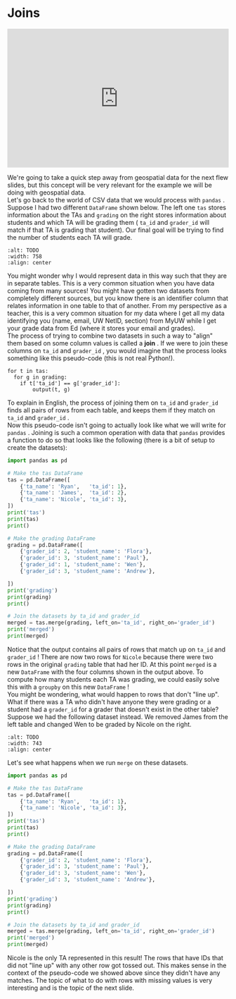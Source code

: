 # Joins

<div style="position: relative; padding-bottom: 62.5%; height: 0;">
    <iframe src="https://www.loom.com/embed/45449525974a471ca97929ea5b13d2fc?sharedAppSource=personal_library" frameborder="0" webkitallowfullscreen mozallowfullscreen allowfullscreen style="position: absolute; top: 0; left: 0; width: 100%; height: 100%;"></iframe>
</div>

We're going to take a quick step away from geospatial data for the next flew slides, but this concept will be very relevant for the example we will be doing with geospatial data.  
Let's go back to the world of CSV data that we would process with `pandas` . Suppose I had two different `DataFrame` shown below. The left one `tas` stores information about the TAs and `grading` on the right stores information about students and which TA will be grading them ( `ta_id` and `grader_id` will match if that TA is grading that student). Our final goal will be trying to find the number of students each TA will grade.  
```{image} https://static.us.edusercontent.com/files/XefeN513eek9ajoDicHmXplz
:alt: TODO
:width: 758
:align: center
```

You might wonder why I would represent data in this way such that they are in separate tables. This is a very common situation when you have data coming from many sources! You might have gotten two datasets from completely different sources, but you know there is an identifier column that relates information in one table to that of another. From my perspective as a teacher, this is a very common situation for my data where I get all my data identifying you (name, email, UW NetID, section) from MyUW while I get your grade data from Ed (where it stores your email and grades).  
The process of trying to combine two datasets in such a way to "align" them based on some column values is called a **join** . If we were to join these columns on `ta_id` and `grader_id` , you would imagine that the process looks something like this pseudo-code (this is not real Python!).  
```text
for t in tas:
  for g in grading:
    if t['ta_id'] == g['grader_id']:
        output(t, g)

````

To explain in English, the process of joining them on `ta_id` and `grader_id` finds all pairs of rows from each table, and keeps them if they match on `ta_id` and `grader_id` .  
Now this pseudo-code isn't going to actually look like what we will write for `pandas` . Joining is such a common operation with data that `pandas` provides a function to do so that looks like the following (there is a bit of setup to create the datasets):  
```python
import pandas as pd

# Make the tas DataFrame
tas = pd.DataFrame([
    {'ta_name': 'Ryan',   'ta_id': 1},
    {'ta_name': 'James',  'ta_id': 2},
    {'ta_name': 'Nicole', 'ta_id': 3},
])
print('tas')
print(tas)
print()

# Make the grading DataFrame
grading = pd.DataFrame([
    {'grader_id': 2, 'student_name': 'Flora'},
    {'grader_id': 3, 'student_name': 'Paul'},
    {'grader_id': 1, 'student_name': 'Wen'},
    {'grader_id': 3, 'student_name': 'Andrew'},

])
print('grading')
print(grading)
print()

# Join the datasets by ta_id and grader_id
merged = tas.merge(grading, left_on='ta_id', right_on='grader_id')
print('merged')
print(merged)
```

Notice that the output contains all pairs of rows that match up on `ta_id` and `grader_id` ! There are now two rows for `Nicole` because there were two rows in the original `grading` table that had her ID. At this point `merged` is a new `DataFrame` with the four columns shown in the output above. To compute how many students each TA was grading, we could easily solve this with a `groupby` on this new `DataFrame` !  
You might be wondering, what would happen to rows that don't "line up". What if there was a TA who didn't have anyone they were grading or a student had a `grader_id` for a grader that doesn't exist in the other table? Suppose we had the following dataset instead. We removed James from the left table and changed Wen to be graded by Nicole on the right.  
```{image} https://static.us.edusercontent.com/files/Gr191GcMoBCpwe1U78FtMLM2
:alt: TODO
:width: 743
:align: center
```

Let's see what happens when we run `merge` on these datasets.  
```python
import pandas as pd

# Make the tas DataFrame
tas = pd.DataFrame([
    {'ta_name': 'Ryan',   'ta_id': 1},
    {'ta_name': 'Nicole', 'ta_id': 3},
])
print('tas')
print(tas)
print()

# Make the grading DataFrame
grading = pd.DataFrame([
    {'grader_id': 2, 'student_name': 'Flora'},
    {'grader_id': 3, 'student_name': 'Paul'},
    {'grader_id': 3, 'student_name': 'Wen'},
    {'grader_id': 3, 'student_name': 'Andrew'},

])
print('grading')
print(grading)
print()

# Join the datasets by ta_id and grader_id
merged = tas.merge(grading, left_on='ta_id', right_on='grader_id')
print('merged')
print(merged)
```

Nicole is the only TA represented in this result! The rows that have IDs that did not "line up" with any other row got tossed out. This makes sense in the context of the pseudo-code we showed above since they didn't have any matches. The topic of what to do with rows with missing values is very interesting and is the topic of the next slide.  

